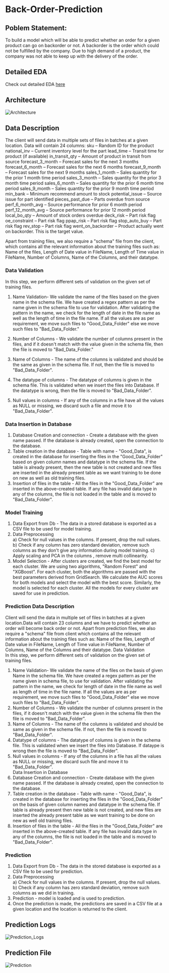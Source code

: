 # Back-Order-Prediction


## Poblem Statement:  
To build a model which will be able to predict whether an order for a given product can go on backorder or not. 
A backorder is the order which could not be fulfilled by the company. Due to high demand of a product, the company was not able to keep up with the delivery of the order.

## Detailed EDA 
Check out detailed EDA <a href="https://nbviewer.org/github/musstafa08-bug/Back-Order-Prediction/blob/main/EDA/back%20order.ipynb">here</a>


## Architecture
![Architecture](https://user-images.githubusercontent.com/64519071/147852918-0dbc2176-db21-4dbe-8f70-aa97ff75f46c.png)


## Data Description
The client will send data in multiple sets of files in batches at a given location. Data will contain 24 columns: 
sku – 		 	Random ID for the product
national_inv –   	Current inventory level for the part
lead_time – 	 	Transit time for product (if available)
in_transit_qty – 	Amount of product in transit from source
forecast_3_month – 	Forecast sales for the next 3 months
forecast_6_month – 	Forecast sales for the next 6 months
forecast_9_month – 	Forecast sales for the next 9 months
sales_1_month – 	Sales quantity for the prior 1 month time period
sales_3_month – 	Sales quantity for the prior 3 month time period
sales_6_month – 	Sales quantity for the prior 6 month time period
sales_9_month – 	Sales quantity for the prior 9 month time period
min_bank – 		Minimum recommend amount to stock
potential_issue – 	Source issue for part identified
pieces_past_due – 	Parts overdue from source
perf_6_month_avg – 	Source performance for prior 6 month period
perf_12_month_avg – 	Source performance for prior 12 month period
local_bo_qty – 		Amount of stock orders overdue
deck_risk – 		Part risk flag
oe_constraint – 	Part risk flag
ppap_risk – 		Part risk flag
stop_auto_buy – 	Part risk flag
rev_stop – 		Part risk flag
went_on_backorder – 	Product actually went on backorder. This is the target value.


Apart from training files, we also require a "schema" file from the client, which contains all the relevant information about the training files such as:
Name of the files, Length of Date value in FileName, Length of Time value in FileName, Number of Columns, Name of the Columns, and their datatype.
 
### Data Validation 

In this step, we perform different sets of validation on the given set of training files.  
1.	 Name Validation- We validate the name of the files based on the given name in the schema file. We have created a regex pattern as per the name given in the schema file to use for validation. After validating the pattern in the name, we check for the length of date in the file name as well as the length of time in the file name. If all the values are as per requirement, we move such files to "Good_Data_Folder" else we move such files to "Bad_Data_Folder."

2.	 Number of Columns - We validate the number of columns present in the files, and if it doesn't match with the value given in the schema file, then the file is moved to "Bad_Data_Folder."


3.	 Name of Columns - The name of the columns is validated and should be the same as given in the schema file. If not, then the file is moved to "Bad_Data_Folder".

4.	 The datatype of columns - The datatype of columns is given in the schema file. This is validated when we insert the files into Database. If the datatype is wrong, then the file is moved to "Bad_Data_Folder".


5.	Null values in columns - If any of the columns in a file have all the values as NULL or missing, we discard such a file and move it to "Bad_Data_Folder".



### Data Insertion in Database
 
1) Database Creation and connection - Create a database with the given name passed. If the database is already created, open the connection to the database. 
2) Table creation in the database - Table with name - "Good_Data", is created in the database for inserting the files in the "Good_Data_Folder" based on given column names and datatype in the schema file. If the table is already present, then the new table is not created and new files are inserted in the already present table as we want training to be done on new as well as old training files.     
3) Insertion of files in the table - All the files in the "Good_Data_Folder" are inserted in the above-created table. If any file has invalid data type in any of the columns, the file is not loaded in the table and is moved to "Bad_Data_Folder".
 
### Model Training 
1) Data Export from Db - The data in a stored database is exported as a CSV file to be used for model training.
2) Data Preprocessing   
   a) Check for null values in the columns. If present, drop the null values.
   b) Check if any column has zero standard deviation, remove such columns as they don't give any information during model training.
   c) Apply scaling and PCA in the columns , remove multi collinearity.
3) Model Selection - After clusters are created, we find the best model for each cluster. We are using two algorithms, "Random Forest" and "XGBoost". For each cluster, both the algorithms are passed with the best parameters derived from GridSearch. We calculate the AUC scores for both models and select the model with the best score. Similarly, the model is selected for each cluster. All the models for every cluster are saved for use in prediction.
 
### Prediction Data Description
 
Client will send the data in multiple set of files in batches at a given location.Data will contain 23 columns and we have to predict whether an order will become back order or not. 
Apart from prediction files, we also require a "schema" file from client which contains all the relevant information about the training files such as:
Name of the files, Length of Date value in FileName, Length of Time value in FileName, Number of Columns, Name of the Columns and their datatype.
 Data Validation  
In this step, we perform different sets of validation on the given set of training files.  
1) Name Validation- We validate the name of the files on the basis of given Name in the schema file. We have created a regex pattern as per the name given in schema file, to use for validation. After validating the pattern in the name, we check for length of date in the file name as well as length of time in the file name. If all the values are as per requirement, we move such files to "Good_Data_Folder" else we move such files to "Bad_Data_Folder". 
2) Number of Columns - We validate the number of columns present in the files, if it doesn't match with the value given in the schema file then the file is moved to "Bad_Data_Folder". 
3) Name of Columns - The name of the columns is validated and should be same as given in the schema file. If not, then the file is moved to "Bad_Data_Folder". 
4) Datatype of columns - The datatype of columns is given in the schema file. This is validated when we insert the files into Database. If dataype is wrong then the file is moved to "Bad_Data_Folder". 
5) Null values in columns - If any of the columns in a file has all the values as NULL or missing, we discard such file and move it to "Bad_Data_Folder".  
Data Insertion in Database 
1) Database Creation and connection - Create database with the given name passed. If the database is already created, open the connection to the database. 
2) Table creation in the database - Table with name - "Good_Data", is created in the database for inserting the files in the "Good_Data_Folder" on the basis of given column names and datatype in the schema file. If table is already present then new table is not created, and new files are inserted the already present table as we want training to be done on new as well old training files.     
3) Insertion of files in the table - All the files in the "Good_Data_Folder" are inserted in the above-created table. If any file has invalid data type in any of the columns, the file is not loaded in the table and is moved to "Bad_Data_Folder".


### Prediction 
 
1) Data Export from Db - The data in the stored database is exported as a CSV file to be used for prediction.
2) Data Preprocessing    
   a) Check for null values in the columns. If present, drop the null values.
   b) Check if any column has zero standard deviation, remove such columns as we did in training.
3) Prediction - model is loaded and is used to prediction.
4) Once the prediction is made, the predictions are saved in a CSV file at a given location and the location is returned to the client.

## Prediction Logs
![Prediction_Logs](https://user-images.githubusercontent.com/64519071/147853098-3c8ffa1f-32d9-4a3b-88f5-8c36efb68d68.PNG)


## Prediction File
![Prediction](https://user-images.githubusercontent.com/64519071/147853095-f75b6767-dccb-4506-8008-7a773c1bcebf.PNG)


